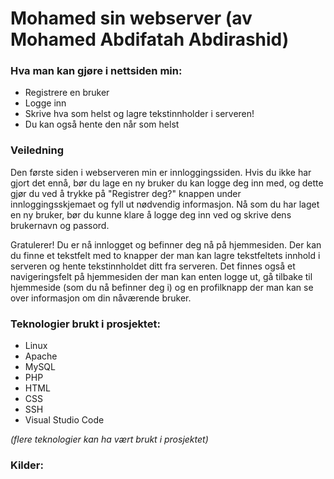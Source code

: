 # Mohamed sin webserver (av Mohamed Abdifatah Abdirashid)

### Hva man kan gjøre i nettsiden min:

- Registrere en bruker
- Logge inn
- Skrive hva som helst og lagre tekstinnholder i serveren!
- Du kan også hente den når som helst

### Veiledning

Den første siden i webserveren min er innloggingssiden. Hvis du ikke har gjort det ennå, bør du lage en ny bruker du kan logge deg inn med, og dette gjør du ved å trykke på "Registrer deg?" knappen under innloggingsskjemaet og fyll ut nødvendig informasjon. Nå som du har laget en ny bruker, bør du kunne klare å logge deg inn ved og skrive dens brukernavn og passord.

Gratulerer! Du er nå innlogget og befinner deg nå på hjemmesiden. Der kan du finne et tekstfelt med to knapper der man kan lagre tekstfeltets innhold i serveren og hente tekstinnholdet ditt fra serveren.
Det finnes også et navigeringsfelt på hjemmesiden der man kan enten logge ut, gå tilbake til hjemmeside (som du nå befinner deg i) og en profilknapp der man kan se over informasjon om din nåværende bruker.

### Teknologier brukt i prosjektet:

- Linux
- Apache
- MySQL
- PHP
- HTML
- CSS
- SSH
- Visual Studio Code

*(flere teknologier kan ha vært brukt i prosjektet)*

### Kilder: